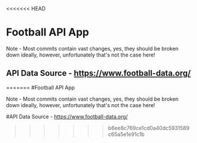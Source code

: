 <<<<<<< HEAD
# Football API App

Note - Most commits contain vast changes, yes, they should be broken down ideally, however, unfortunately that's not the case here!

## API Data Source - https://www.football-data.org/
=======
#Football API App

Note - Most commits contain vast changes, yes, they should be broken down ideally, however, unfortunately that's not the case here!

#API Data Source - https://www.football-data.org/
>>>>>>> b6ee8c769ce1cd0a40dc5931589c65a5e1e91c1b
